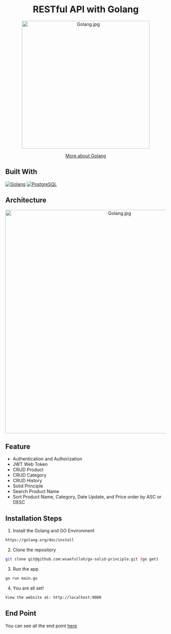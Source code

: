<h1 align="center">RESTful API with Golang</h1>
<p align="center"><img src="https://upload.wikimedia.org/wikipedia/commons/thumb/0/05/Go_Logo_Blue.svg/2560px-Go_Logo_Blue.svg.png" width="400px" alt="Golang.jpg" /></p>
<p align="center">
    <a href="https://golang.org/" target="blank">More about Golang</a>
</p>

## Built With

[![Golang](https://img.shields.io/badge/Golang-4.x-blue.svg?style=rounded-square)](https://golang.org/)
[![PostgreSQL](https://img.shields.io/badge/PostgreSQL-v.13.3-blue.svg?style=rounded-square)](https://www.postgresql.org/)

## Architecture

<p align="center"><img src="https://res.cloudinary.com/dyli6i0pw/image/upload/v1638731396/Arsitektur_Backend_Golang_jxwl2r.png" width="700px" alt="Golang.jpg" /></p>

## Feature
- Authentication and Authorization
- JWT Web Token
- CRUD Product
- CRUD Category
- CRUD History
- Solid Principle
- Search Product Name
- Sort Product Name, Category, Date Update, and Price order by ASC or DESC

## Installation Steps

1. Install the Golang and GO Environment

```bash
https://golang.org/doc/install
```

2. Clone the repository

```bash
git clone git@github.com:wsaefulloh/go-solid-principle.git (go get)
```

3. Run the app

```bash
go run main.go
```

4. You are all set!

```bash
View the website at: http://localhost:9000
```

## End Point

You can see all the end point [here](https://documenter.getpostman.com/view/16508598/UVC9i6As)
